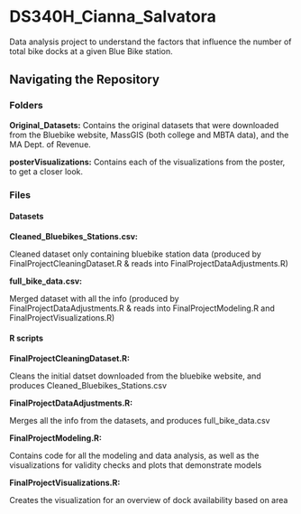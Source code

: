 # DS340H_Cianna_Salvatora
Data analysis project to understand the factors that influence the number of total bike docks at a given Blue Bike station.

## Navigating the Repository
### Folders
**Original_Datasets:** Contains the original datasets that were downloaded from the Bluebike website, MassGIS (both college and MBTA data), and the MA Dept. of Revenue.

**posterVisualizations:** Contains each of the visualizations from the poster, to get a closer look.


### Files

#### Datasets
**Cleaned_Bluebikes_Stations.csv:**<p>Cleaned dataset only containing bluebike station data (produced by FinalProjectCleaningDataset.R & reads into FinalProjectDataAdjustments.R)</p>
**full_bike_data.csv:**<p>Merged dataset with all the info (produced by FinalProjectDataAdjustments.R & reads into FinalProjectModeling.R and FinalProjectVisualizations.R)</p>

#### R scripts
**FinalProjectCleaningDataset.R:**<p>Cleans the initial datset downloaded from the bluebike website, and produces Cleaned_Bluebikes_Stations.csv</p>
**FinalProjectDataAdjustments.R:**<p>Merges all the info from the datasets, and produces full_bike_data.csv</p>
**FinalProjectModeling.R:**<p>Contains code for all the modeling and data analysis, as well as the visualizations for validity checks and plots that demonstrate models</p>
**FinalProjectVisualizations.R:**<p>Creates the visualization for an overview of dock availability based on area</p>


